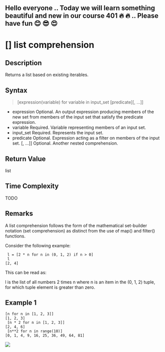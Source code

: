 ## Hello everyone .. Today we will learn something beautiful and new in our course 401 :fire: :fire: .. Please have fun :blush: :sunglasses: :heart_eyes:

# [] list comprehension

## Description

Returns a list based on existing iterables.

## Syntax

> [expression(variable) for variable in input_set [predicate][, …]]

* expression 
    Optional. An output expression producing members of the new set from members of the input set that satisfy the predicate expression.
* variable 
    Required. Variable representing members of an input set.
* input_set 
    Required. Represents the input set.
* predicate 
    Optional. Expression acting as a filter on members of the input set.
[, …]]
    Optional. Another nested comprehension.

## Return Value
list

## Time Complexity
TODO

## Remarks

A list comprehension follows the form of the mathematical set-builder notation (set comprehension) as distinct from the use of map() and filter() functions.

Consider the following example:
```
 l = [2 * n for n in (0, 1, 2) if n > 0]
 l
[2, 4]
```
This can be read as:

l is the list of all numbers 2 times n where n is an item in the (0, 1, 2) tuple, for which tuple element is greater than zero.

## Example 1

``` 
[n for n in [1, 2, 3]]
[1, 2, 3]
 [n * 2 for n in [1, 2, 3]]
[2, 4, 6]
 [n**2 for n in range(10)]
[0, 1, 4, 9, 16, 25, 36, 49, 64, 81]
```


![](https://data-flair.training/blogs/wp-content/uploads/sites/2/2018/01/Python-List-Comprehension.jpg)
